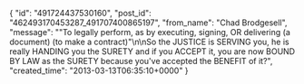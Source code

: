  {
   "id": "491724437530160",
   "post_id": "462493170453287_491707400865197",
   "from_name": "Chad Brodgesell",
   "message": "\"To legally perform, as by executing, signing, OR delivering (a document) (to make a contract)\"\n\nSo the JUSTICE is SERVING you, he is really HANDING you the SURETY and if you ACCEPT it, you are now BOUND BY LAW as the SURETY because you've accepted the BENEFIT of it?",
   "created_time": "2013-03-13T06:35:10+0000"
 }
